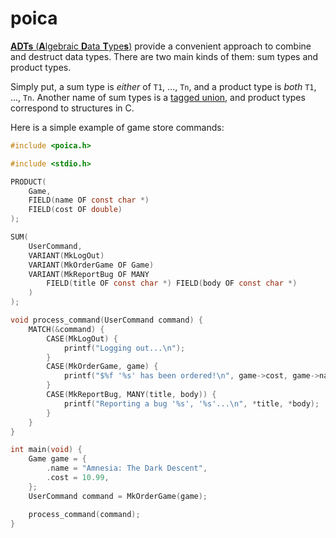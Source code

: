 # poica

[**ADTs** (**A**lgebraic **D**ata **T**ype**s**)] provide a convenient approach to combine and destruct data types. There are two main kinds of them: sum types and product types.

Simply put, a sum type is _either_ of `T1`, ..., `Tn`, and a product type is _both_ `T1`, ..., `Tn`. Another name of sum types is a [tagged union], and product types correspond to structures in C.

Here is a simple example of game store commands:

[**ADTs** (**A**lgebraic **D**ata **T**ype**s**)]: https://en.wikipedia.org/wiki/Algebraic_data_type
[tagged union]: https://en.wikipedia.org/wiki/Tagged_union

```c
#include <poica.h>

#include <stdio.h>

PRODUCT(
    Game,
    FIELD(name OF const char *)
    FIELD(cost OF double)
);

SUM(
    UserCommand,
    VARIANT(MkLogOut)
    VARIANT(MkOrderGame OF Game)
    VARIANT(MkReportBug OF MANY
        FIELD(title OF const char *) FIELD(body OF const char *)
    )
);

void process_command(UserCommand command) {
    MATCH(&command) {
        CASE(MkLogOut) {
            printf("Logging out...\n");
        }
        CASE(MkOrderGame, game) {
            printf("$%f '%s' has been ordered!\n", game->cost, game->name);
        }
        CASE(MkReportBug, MANY(title, body)) {
            printf("Reporting a bug '%s', '%s'...\n", *title, *body);
        }
    }
}

int main(void) {
    Game game = {
        .name = "Amnesia: The Dark Descent",
        .cost = 10.99,
    };
    UserCommand command = MkOrderGame(game);

    process_command(command);
}
```
